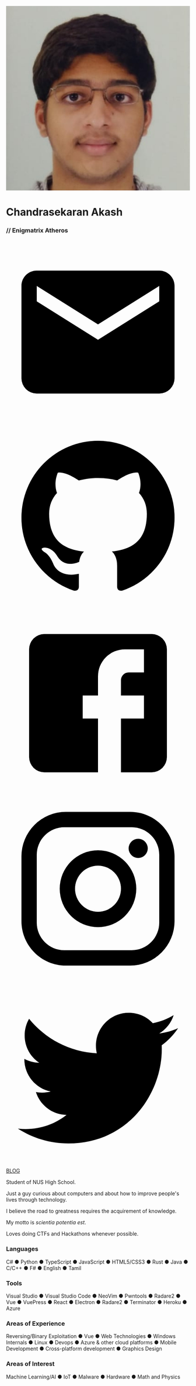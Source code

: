 <main class="home">
<HomeSection class="whoami" cmd="whoami">
    <div class="flex flex-col md:flex-row items-center justify-center">
    <div class>
        <img class="rounded-full shadow-lg h-auto w-64 md:mr-8" src="/face.jpg">
    </div>
    <div class="p-4 flex flex-col md:block items-center">
        <h1 id="name1" class="text-4xl md:text-5xl text-center md:text-left m-0">Chandrasekaran Akash</h1>
        <h3 id="name2" class="text-xl md:text-2xl m-0">// Enigmatrix Atheros</h3>
        <div class="flex flex-row mb-8 mt-1">
        <a class="text-orange-400 contact-link" href="mailto:enigmatrix2000@gmail.com">
            <svg class="w-8 h-8 fill-current" viewBox="0 0 24 24">
            <path
                d="M20,8L12,13L4,8V6L12,11L20,6M20,4H4C2.89,4 2,4.89 2,6V18A2,2 0 0,0 4,20H20A2,2 0 0,0 22,18V6C22,4.89 21.1,4 20,4Z"
            ></path>
            </svg>
        </a>
        <a class="text-orange-400 contact-link" href="https://github.com/Enigmatrix">
            <svg class="w-8 h-8 fill-current" viewBox="0 0 24 24">
            <path
                d="M12,2A10,10 0 0,0 2,12C2,16.42 4.87,20.17 8.84,21.5C9.34,21.58 9.5,21.27 9.5,21C9.5,20.77 9.5,20.14 9.5,19.31C6.73,19.91 6.14,17.97 6.14,17.97C5.68,16.81 5.03,16.5 5.03,16.5C4.12,15.88 5.1,15.9 5.1,15.9C6.1,15.97 6.63,16.93 6.63,16.93C7.5,18.45 8.97,18 9.54,17.76C9.63,17.11 9.89,16.67 10.17,16.42C7.95,16.17 5.62,15.31 5.62,11.5C5.62,10.39 6,9.5 6.65,8.79C6.55,8.54 6.2,7.5 6.75,6.15C6.75,6.15 7.59,5.88 9.5,7.17C10.29,6.95 11.15,6.84 12,6.84C12.85,6.84 13.71,6.95 14.5,7.17C16.41,5.88 17.25,6.15 17.25,6.15C17.8,7.5 17.45,8.54 17.35,8.79C18,9.5 18.38,10.39 18.38,11.5C18.38,15.32 16.04,16.16 13.81,16.41C14.17,16.72 14.5,17.33 14.5,18.26C14.5,19.6 14.5,20.68 14.5,21C14.5,21.27 14.66,21.59 15.17,21.5C19.14,20.16 22,16.42 22,12A10,10 0 0,0 12,2Z"
            ></path>
            </svg>
        </a>
        <a class="text-orange-400 contact-link" href="https://www.facebook.com/chandrasekeran.akash">
            <svg class="w-8 h-8 fill-current" viewBox="0 0 24 24">
            <path
                d="M5,3H19A2,2 0 0,1 21,5V19A2,2 0 0,1 19,21H5A2,2 0 0,1 3,19V5A2,2 0 0,1 5,3M18,5H15.5A3.5,3.5 0 0,0 12,8.5V11H10V14H12V21H15V14H18V11H15V9A1,1 0 0,1 16,8H18V5Z"
            ></path>
            </svg>
        </a>
        <a class="text-orange-400 contact-link" href="https://www.instagram.com/chandrasekaranakash/">
            <svg class="w-8 h-8 fill-current" viewBox="0 0 24 24">
            <path
                d="M7.8,2H16.2C19.4,2 22,4.6 22,7.8V16.2A5.8,5.8 0 0,1 16.2,22H7.8C4.6,22 2,19.4 2,16.2V7.8A5.8,5.8 0 0,1 7.8,2M7.6,4A3.6,3.6 0 0,0 4,7.6V16.4C4,18.39 5.61,20 7.6,20H16.4A3.6,3.6 0 0,0 20,16.4V7.6C20,5.61 18.39,4 16.4,4H7.6M17.25,5.5A1.25,1.25 0 0,1 18.5,6.75A1.25,1.25 0 0,1 17.25,8A1.25,1.25 0 0,1 16,6.75A1.25,1.25 0 0,1 17.25,5.5M12,7A5,5 0 0,1 17,12A5,5 0 0,1 12,17A5,5 0 0,1 7,12A5,5 0 0,1 12,7M12,9A3,3 0 0,0 9,12A3,3 0 0,0 12,15A3,3 0 0,0 15,12A3,3 0 0,0 12,9Z"
            ></path>
            </svg>
        </a>
        <a class="text-orange-400 contact-link" href="https://twitter.com/Enigmatrix123">
            <svg class="w-8 h-8 fill-current" viewBox="0 0 24 24">
            <path
                d="M22.46,6C21.69,6.35 20.86,6.58 20,6.69C20.88,6.16 21.56,5.32 21.88,4.31C21.05,4.81 20.13,5.16 19.16,5.36C18.37,4.5 17.26,4 16,4C13.65,4 11.73,5.92 11.73,8.29C11.73,8.63 11.77,8.96 11.84,9.27C8.28,9.09 5.11,7.38 3,4.79C2.63,5.42 2.42,6.16 2.42,6.94C2.42,8.43 3.17,9.75 4.33,10.5C3.62,10.5 2.96,10.3 2.38,10C2.38,10 2.38,10 2.38,10.03C2.38,12.11 3.86,13.85 5.82,14.24C5.46,14.34 5.08,14.39 4.69,14.39C4.42,14.39 4.15,14.36 3.89,14.31C4.43,16 6,17.26 7.89,17.29C6.43,18.45 4.58,19.13 2.56,19.13C2.22,19.13 1.88,19.11 1.54,19.07C3.44,20.29 5.7,21 8.12,21C16,21 20.33,14.46 20.33,8.79C20.33,8.6 20.33,8.42 20.32,8.23C21.16,7.63 21.88,6.87 22.46,6Z"
            ></path>
            </svg>
        </a>
        <!--
        <a class="text-grey-lighter contact-link" href="/">
            <svg class="w-8 h-8 fill-current" viewBox="0 0 24 24">
            <path
                d="M21,21H17V14.25C17,13.19 15.81,12.31 14.75,12.31C13.69,12.31 13,13.19 13,14.25V21H9V9H13V11C13.66,9.93 15.36,9.24 16.5,9.24C19,9.24 21,11.28 21,13.75V21M7,21H3V9H7V21M5,3A2,2 0 0,1 7,5A2,2 0 0,1 5,7A2,2 0 0,1 3,5A2,2 0 0,1 5,3Z"
            ></path>
            </svg>
        </a>-->
        <a class="p-1 text-center self-center ml-1 border-solid border-2 font-bold border-orange-500 text-orange-500 rounded" href="blog">BLOG
        </a>
        </div>
        <span class="text-lg">
            <p class="mb-2 leading-none">Student of NUS High School.</p>
        <p
            class="mb-2 leading-none"
        >Just a guy curious about computers and about how to improve people's lives through technology.</p>
        <p class="mb-2 leading-none">I believe the road to greatness requires the acquirement of knowledge.</p>
        <p class="mb-2 leading-none">My motto is <i class="text-orange">scientia potentia est</i>.</p>
        <p class="mb-2 leading-none">Loves doing CTFs and Hackathons whenever possible.</p>
        </span>
    </div>
    </div>
</HomeSection>

<HomeSection class="projects" cmd="ls ~/Projects">
    <div class="flex">
    <div class="block mx-auto">
        <Project
        name="Cobalt"
        desc="An app to monitor and view app usage statistics"
        img="https://raw.githubusercontent.com/Enigmatrix/Cobalt/master/images/icon_512.png"
        gh-link="https://github.com/Enigmatrix/Cobalt"
        project-link="/projects/cobalt/"
        ></Project>
        <Project
        name="TimeKeeper"
        desc="Project I made that helps me keep track of time"
        img="https://static.vecteezy.com/system/resources/previews/000/441/423/non_2x/vector-clock-icon.jpg"
        gh-link="https://github.com/Enigmatrix/TimeKeeper/"
        project-link="/projects/timekeeper/"
        ></Project>
        <Project
        name="ctfbot"
        desc="CTF Bot for Discord"
        img="https://encrypted-tbn0.gstatic.com/images?q=tbn:ANd9GcSCNYxLGCT2h9MqwaDHsEEadyO6wQbMmV_eih6N5FANYFTJHTnRIg"
        gh-link="https://github.com/Enigmatrix/ctfbot"
        project-link="/projects/ctfbot/"
        ></Project>
        <Project
        name="with_libc"
        desc="Change a program's libc and set up the ld.so"
        img="https://upload.wikimedia.org/wikipedia/commons/thumb/d/d5/Rust_programming_language_black_logo.svg/1024px-Rust_programming_language_black_logo.svg.png"
        gh-link="https://github.com/Enigmatrix/with_libc"
        ></Project>
    </div>
    </div>
</HomeSection>

<HomeSection class="contacts" cmd="cat *.lst">
<div class="flex flex-col items-center text-center">
    <div class=" max-w-xs md:max-w-sm">
        <h3 class="text-3xl">Languages</h3>
        <span class="text-xl">C# &#9679 Python &#9679 TypeScript &#9679 JavaScript &#9679 HTML5/CSS3 &#9679 Rust &#9679 Java &#9679 C/C++ &#9679 F# &#9679 English &#9679 Tamil</span>
    </div>
    <div class=" max-w-xs md:max-w-sm">
        <h3 class="text-3xl">Tools</h3>
        <span class="text-xl">Visual Studio &#9679 Visual Studio Code &#9679 NeoVim &#9679 Pwntools &#9679 Radare2 &#9679 Vue &#9679 VuePress &#9679 React &#9679 Electron &#9679 Radare2 &#9679 Terminator &#9679 Heroku &#9679 Azure</span>
    </div>
    <div class=" max-w-xs md:max-w-sm">
        <h3 class="text-3xl">Areas of Experience</h3>
        <span class="text-xl">Reversing/Binary Exploitation &#9679 Vue &#9679 Web Technologies &#9679 Windows Internals &#9679 Linux &#9679 Devops &#9679 Azure &amp; other cloud platforms &#9679 Mobile Development &#9679 Cross-platform development &#9679 Graphics Design</span>
    </div>
    <div class=" max-w-xs md:max-w-sm">
        <h3 class="text-3xl">Areas of Interest</h3>
        <span class="text-xl">Machine Learning/AI &#9679 IoT &#9679 Malware &#9679 Hardware &#9679 Math and Physics</span>
    </div>
</div>
</HomeSection>
</main>